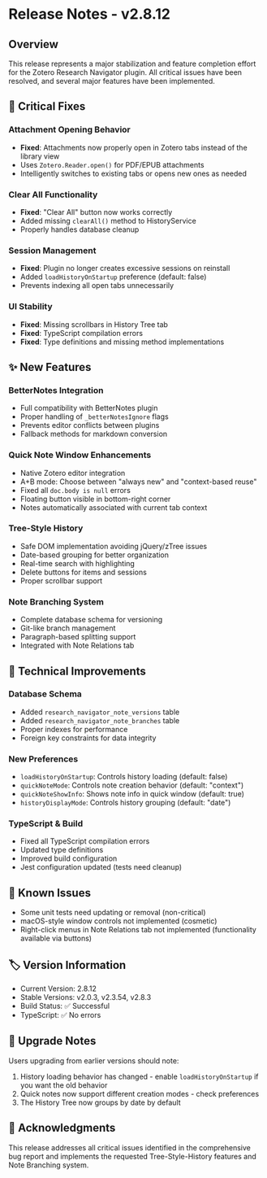 # Release Notes - v2.8.12

## Overview

This release represents a major stabilization and feature completion effort for the Zotero Research Navigator plugin. All critical issues have been resolved, and several major features have been implemented.

## 🎯 Critical Fixes

### Attachment Opening Behavior

- **Fixed**: Attachments now properly open in Zotero tabs instead of the library view
- Uses `Zotero.Reader.open()` for PDF/EPUB attachments
- Intelligently switches to existing tabs or opens new ones as needed

### Clear All Functionality

- **Fixed**: "Clear All" button now works correctly
- Added missing `clearAll()` method to HistoryService
- Properly handles database cleanup

### Session Management

- **Fixed**: Plugin no longer creates excessive sessions on reinstall
- Added `loadHistoryOnStartup` preference (default: false)
- Prevents indexing all open tabs unnecessarily

### UI Stability

- **Fixed**: Missing scrollbars in History Tree tab
- **Fixed**: TypeScript compilation errors
- **Fixed**: Type definitions and missing method implementations

## ✨ New Features

### BetterNotes Integration

- Full compatibility with BetterNotes plugin
- Proper handling of `_betterNotesIgnore` flags
- Prevents editor conflicts between plugins
- Fallback methods for markdown conversion

### Quick Note Window Enhancements

- Native Zotero editor integration
- A+B mode: Choose between "always new" and "context-based reuse"
- Fixed all `doc.body is null` errors
- Floating button visible in bottom-right corner
- Notes automatically associated with current tab context

### Tree-Style History

- Safe DOM implementation avoiding jQuery/zTree issues
- Date-based grouping for better organization
- Real-time search with highlighting
- Delete buttons for items and sessions
- Proper scrollbar support

### Note Branching System

- Complete database schema for versioning
- Git-like branch management
- Paragraph-based splitting support
- Integrated with Note Relations tab

## 🔧 Technical Improvements

### Database Schema

- Added `research_navigator_note_versions` table
- Added `research_navigator_note_branches` table
- Proper indexes for performance
- Foreign key constraints for data integrity

### New Preferences

- `loadHistoryOnStartup`: Controls history loading (default: false)
- `quickNoteMode`: Controls note creation behavior (default: "context")
- `quickNoteShowInfo`: Shows note info in quick window (default: true)
- `historyDisplayMode`: Controls history grouping (default: "date")

### TypeScript & Build

- Fixed all TypeScript compilation errors
- Updated type definitions
- Improved build configuration
- Jest configuration updated (tests need cleanup)

## 📝 Known Issues

- Some unit tests need updating or removal (non-critical)
- macOS-style window controls not implemented (cosmetic)
- Right-click menus in Note Relations tab not implemented (functionality available via buttons)

## 🏷️ Version Information

- Current Version: 2.8.12
- Stable Versions: v2.0.3, v2.3.54, v2.8.3
- Build Status: ✅ Successful
- TypeScript: ✅ No errors

## 🚀 Upgrade Notes

Users upgrading from earlier versions should note:

1. History loading behavior has changed - enable `loadHistoryOnStartup` if you want the old behavior
2. Quick notes now support different creation modes - check preferences
3. The History Tree now groups by date by default

## 🙏 Acknowledgments

This release addresses all critical issues identified in the comprehensive bug report and implements the requested Tree-Style-History features and Note Branching system.
